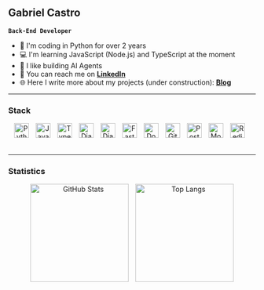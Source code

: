 ## Gabriel Castro
**`Back-End Developer`**

* 🐍 I'm coding in Python for over 2 years
* 💻 I'm learning JavaScript (Node.js) and TypeScript at the moment
* 🧠 I like building AI Agents
* 🔗 You can reach me on **[LinkedIn](https://www.linkedin.com/in/advgabrielcastro/?profileId=ACoAABf_E8QBQ7nppfC-Yl2Hp9fVQDNOFGHVTxg)**
* 🌐 Here I write more about my projects (under construction): **[Blog](https://gabrielms-castro.github.io/static-site-generator/)**

---
### Stack

<div align="center">
    <img alt="Python" title="Python" width="30px" style="padding-right: 10px;" src="https://cdn.jsdelivr.net/gh/devicons/devicon@latest/icons/python/python-original.svg" />
    <img alt="JavaScript" title="JavaScript" width="30px" style="padding-right: 10px;" src="https://cdn.jsdelivr.net/gh/devicons/devicon@latest/icons/javascript/javascript-original.svg" />
    <img alt="TypeScript" title="TypeScript" width="30px" style="padding-right: 10px;" src="https://cdn.jsdelivr.net/gh/devicons/devicon@latest/icons/typescript/typescript-original.svg" />
    <img alt="Django" title="Django" width="30px" style="padding-right: 10px;" src="https://cdn.jsdelivr.net/gh/devicons/devicon@latest/icons/django/django-plain.svg" />
    <img alt="Django Rest Framework" title="Django Rest Framework" width="30px" style="padding-right: 10px;" src="https://cdn.jsdelivr.net/gh/devicons/devicon@latest/icons/djangorest/djangorest-original.svg" />
    <img alt="FastAPI" title="FastAPI" width="30px" style="padding-right: 10px;" src="https://cdn.jsdelivr.net/gh/devicons/devicon@latest/icons/fastapi/fastapi-original.svg" />
    <img alt="Docker" title="Docker" width="30px" style="padding-right: 10px;" src="https://cdn.jsdelivr.net/gh/devicons/devicon@latest/icons/docker/docker-plain-wordmark.svg" />  
    <img alt="Git" title="Git" width="30px" style="padding-right: 10px;" src="https://cdn.jsdelivr.net/gh/devicons/devicon@latest/icons/git/git-original.svg" />
    <img alt="PostgreSQL" title="PostgreSQL" width="30px" style="padding-right: 10px;" src="https://cdn.jsdelivr.net/gh/devicons/devicon@latest/icons/postgresql/postgresql-original.svg" />
    <img alt="MongoDB" title="MongoDB" width="30px" style="padding-right: 10px;" src="https://cdn.jsdelivr.net/gh/devicons/devicon@latest/icons/mongodb/mongodb-original.svg" />
    <img alt="Redis" title="Redis" width="30px" style="padding-right: 10px;" src="https://cdn.jsdelivr.net/gh/devicons/devicon@latest/icons/redis/redis-plain-wordmark.svg" /> 
</div>

<br/>

---
### Statistics
<div align="center">
  <img 
    alt="GitHub Stats" 
    height="200" 
    style="padding-right: 10px;" 
    src="https://github-readme-stats.vercel.app/api?username=gabrielms-castro&show_icons=true&theme=github_dark" 
  />
  <img 
    alt="Top Langs" 
    height="200" 
    src="https://github-readme-stats.vercel.app/api/top-langs/?username=gabrielms-castro&theme=github_dark&custom_title=Tecnologias&langs_count=6" 
  />
</div>
